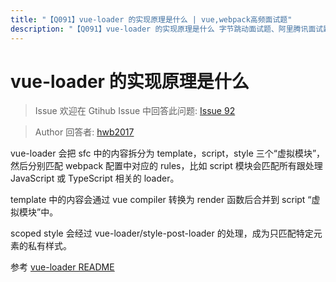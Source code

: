 ```yaml
---
title: "【Q091】vue-loader 的实现原理是什么 | vue,webpack高频面试题"
description: "【Q091】vue-loader 的实现原理是什么 字节跳动面试题、阿里腾讯面试题、美团小米面试题。"
---
```


# vue-loader 的实现原理是什么

> Issue
> 欢迎在 Gtihub Issue 中回答此问题: [Issue 92](https://github.com/shfshanyue/Daily-Question/issues/92)

> Author
> 回答者: [hwb2017](https://github.com/hwb2017)

vue-loader 会把 sfc 中的内容拆分为 template，script，style 三个“虚拟模块”，然后分别匹配 webpack 配置中对应的 rules，比如 script 模块会匹配所有跟处理 JavaScript 或 TypeScript 相关的 loader。

template 中的内容会通过 vue compiler 转换为 render 函数后合并到 script “虚拟模块”中。

scoped style 会经过 vue-loader/style-post-loader 的处理，成为只匹配特定元素的私有样式。

参考 [vue-loader README](https://github.com/vuejs/vue-loader/blob/master/README.md)
